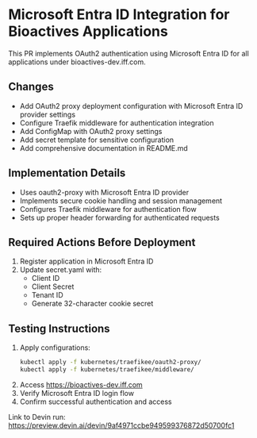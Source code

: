 # Microsoft Entra ID Integration for Bioactives Applications

This PR implements OAuth2 authentication using Microsoft Entra ID for all applications under bioactives-dev.iff.com.

## Changes
- Add OAuth2 proxy deployment configuration with Microsoft Entra ID provider settings
- Configure Traefik middleware for authentication integration
- Add ConfigMap with OAuth2 proxy settings
- Add secret template for sensitive configuration
- Add comprehensive documentation in README.md

## Implementation Details
- Uses oauth2-proxy with Microsoft Entra ID provider
- Implements secure cookie handling and session management
- Configures Traefik middleware for authentication flow
- Sets up proper header forwarding for authenticated requests

## Required Actions Before Deployment
1. Register application in Microsoft Entra ID
2. Update secret.yaml with:
   - Client ID
   - Client Secret
   - Tenant ID
   - Generate 32-character cookie secret

## Testing Instructions
1. Apply configurations:
   ```bash
   kubectl apply -f kubernetes/traefikee/oauth2-proxy/
   kubectl apply -f kubernetes/traefikee/middleware/
   ```
2. Access https://bioactives-dev.iff.com
3. Verify Microsoft Entra ID login flow
4. Confirm successful authentication and access

Link to Devin run: https://preview.devin.ai/devin/9af4971ccbe949599376872d50700fc1

